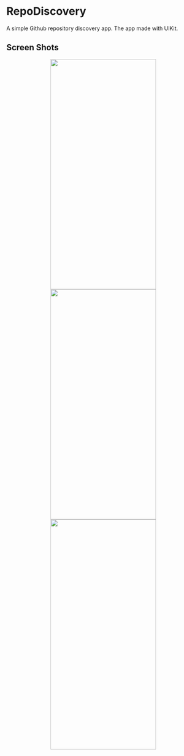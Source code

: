 # RepoDiscovery

A simple Github repository discovery app. The app made with UIKit.

## Screen Shots

<div align='center'>
  <img src="https://github.com/user-attachments/assets/001a6a3a-d987-40ea-8898-2f488608676c" width="275" height="600">
  <img src="https://github.com/user-attachments/assets/678c295a-6835-4af9-bf32-0bf8e41e08b2" width="275" height="600">
</div>


<div align='center'>
  <img src="https://github.com/user-attachments/assets/24e05ef1-9983-48ad-87ef-d516e54f41eb" width="275" height="600">
</div>


